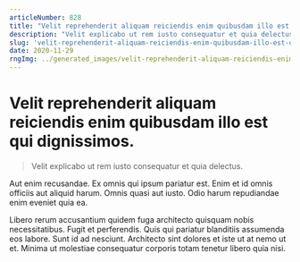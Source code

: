 ```yaml
---
articleNumber: 828
title: "Velit reprehenderit aliquam reiciendis enim quibusdam illo est qui dignissimos."
description: "Velit explicabo ut rem iusto consequatur et quia delectus."
slug: 'velit-reprehenderit-aliquam-reiciendis-enim-quibusdam-illo-est-qui-dignissimos.'
date: 2020-11-29
rngImg: ../generated_images/velit-reprehenderit-aliquam-reiciendis-enim-quibusdam-illo-est-qui-dignissimos..jpg
---
```


# Velit reprehenderit aliquam reiciendis enim quibusdam illo est qui dignissimos.

> Velit explicabo ut rem iusto consequatur et quia delectus.

Aut enim recusandae. Ex omnis qui ipsum pariatur est. Enim et id omnis officiis aut aliquid harum. Omnis quasi aut iusto. Odio harum repudiandae enim eveniet quia ea.
 Libero rerum accusantium quidem fuga architecto quisquam nobis necessitatibus. Fugit et perferendis. Quis qui pariatur blanditiis assumenda eos labore. Sunt id ad nesciunt. Architecto sint dolores et iste ut at nemo ut et. Minima ut molestiae consequatur corporis totam tenetur libero quia nisi.
